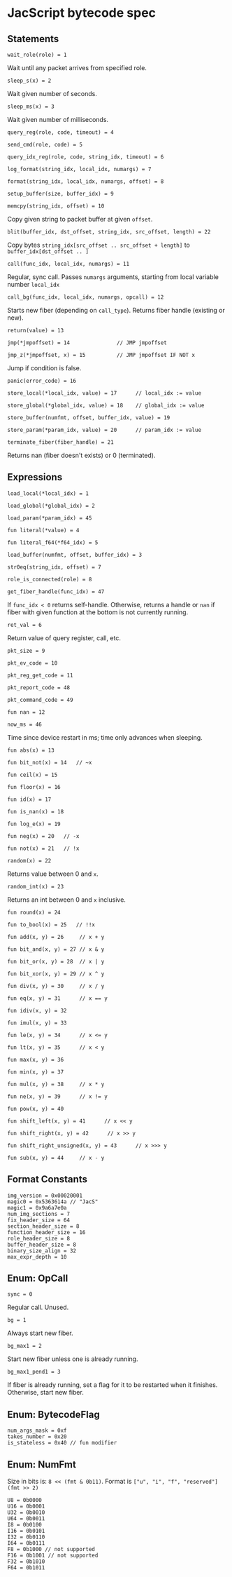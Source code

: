 # JacScript bytecode spec

## Statements

    wait_role(role) = 1

Wait until any packet arrives from specified role.

    sleep_s(x) = 2

Wait given number of seconds.

    sleep_ms(x) = 3

Wait given number of milliseconds.

    query_reg(role, code, timeout) = 4

    send_cmd(role, code) = 5

    query_idx_reg(role, code, string_idx, timeout) = 6

    log_format(string_idx, local_idx, numargs) = 7

    format(string_idx, local_idx, numargs, offset) = 8

    setup_buffer(size, buffer_idx) = 9

    memcpy(string_idx, offset) = 10

Copy given string to packet buffer at given `offset`.

    blit(buffer_idx, dst_offset, string_idx, src_offset, length) = 22

Copy bytes `string_idx[src_offset .. src_offset + length]` to `buffer_idx[dst_offset .. ]`

    call(func_idx, local_idx, numargs) = 11

Regular, sync call. Passes `numargs` arguments, starting from local variable number `local_idx`

    call_bg(func_idx, local_idx, numargs, opcall) = 12

Starts new fiber (depending on `call_type`). Returns fiber handle (existing or new).

    return(value) = 13

    jmp(*jmpoffset) = 14               // JMP jmpoffset

    jmp_z(*jmpoffset, x) = 15          // JMP jmpoffset IF NOT x

Jump if condition is false.

    panic(error_code) = 16

    store_local(*local_idx, value) = 17      // local_idx := value

    store_global(*global_idx, value) = 18    // global_idx := value

    store_buffer(numfmt, offset, buffer_idx, value) = 19

    store_param(*param_idx, value) = 20      // param_idx := value

    terminate_fiber(fiber_handle) = 21

Returns nan (fiber doesn't exists) or 0 (terminated).

## Expressions

    load_local(*local_idx) = 1

    load_global(*global_idx) = 2

    load_param(*param_idx) = 45

    fun literal(*value) = 4

    fun literal_f64(*f64_idx) = 5

    load_buffer(numfmt, offset, buffer_idx) = 3

    str0eq(string_idx, offset) = 7

    role_is_connected(role) = 8

    get_fiber_handle(func_idx) = 47

If `func_idx < 0` returns self-handle.
Otherwise, returns a handle or `nan` if fiber with given function at the bottom is not currently running.

    ret_val = 6

Return value of query register, call, etc.

    pkt_size = 9

    pkt_ev_code = 10

    pkt_reg_get_code = 11

    pkt_report_code = 48

    pkt_command_code = 49

    fun nan = 12

    now_ms = 46

Time since device restart in ms; time only advances when sleeping.

    fun abs(x) = 13

    fun bit_not(x) = 14   // ~x

    fun ceil(x) = 15

    fun floor(x) = 16

    fun id(x) = 17

    fun is_nan(x) = 18

    fun log_e(x) = 19

    fun neg(x) = 20   // -x

    fun not(x) = 21   // !x

    random(x) = 22

Returns value between 0 and `x`.

    random_int(x) = 23

Returns an int between 0 and `x` inclusive.

    fun round(x) = 24

    fun to_bool(x) = 25   // !!x

    fun add(x, y) = 26     // x + y

    fun bit_and(x, y) = 27 // x & y

    fun bit_or(x, y) = 28  // x | y

    fun bit_xor(x, y) = 29 // x ^ y

    fun div(x, y) = 30     // x / y

    fun eq(x, y) = 31      // x == y

    fun idiv(x, y) = 32

    fun imul(x, y) = 33

    fun le(x, y) = 34      // x <= y

    fun lt(x, y) = 35      // x < y

    fun max(x, y) = 36

    fun min(x, y) = 37

    fun mul(x, y) = 38     // x * y

    fun ne(x, y) = 39      // x != y

    fun pow(x, y) = 40

    fun shift_left(x, y) = 41      // x << y

    fun shift_right(x, y) = 42      // x >> y

    fun shift_right_unsigned(x, y) = 43      // x >>> y

    fun sub(x, y) = 44     // x - y

## Format Constants

    img_version = 0x00020001
    magic0 = 0x5363614a // "JacS"
    magic1 = 0x9a6a7e0a
    num_img_sections = 7
    fix_header_size = 64
    section_header_size = 8
    function_header_size = 16
    role_header_size = 8
    buffer_header_size = 8
    binary_size_align = 32
    max_expr_depth = 10

## Enum: OpCall

    sync = 0

Regular call. Unused.

    bg = 1

Always start new fiber.

    bg_max1 = 2

Start new fiber unless one is already running.

    bg_max1_pend1 = 3

If fiber is already running, set a flag for it to be restarted when it finishes.
Otherwise, start new fiber.

## Enum: BytecodeFlag

    num_args_mask = 0xf
    takes_number = 0x20
    is_stateless = 0x40 // fun modifier

## Enum: NumFmt

Size in bits is: `8 << (fmt & 0b11)`.
Format is `["u", "i", "f", "reserved"](fmt >> 2)`

    U8 = 0b0000
    U16 = 0b0001
    U32 = 0b0010
    U64 = 0b0011
    I8 = 0b0100
    I16 = 0b0101
    I32 = 0b0110
    I64 = 0b0111
    F8 = 0b1000 // not supported
    F16 = 0b1001 // not supported
    F32 = 0b1010
    F64 = 0b1011
